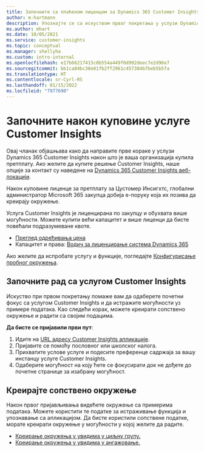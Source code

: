 ```yaml
---
title: Започните са плаћеном лиценцом за Dynamics 365 Customer Insights
author: m-hartmann
description: Упознајте се са искуством првог покретања у услузи Dynamics 365 Customer Insights и истражити њене могућности.
ms.author: mhart
ms.date: 10/05/2021
ms.service: customer-insights
ms.topic: conceptual
ms.manager: shellyha
ms.custom: intro-internal
ms.openlocfilehash: e17b66217415c0b554a449f0d992deec7e2d96e7
ms.sourcegitcommit: bb1ca84bc38e81fb2ff2961c457384b7beb5b5fa
ms.translationtype: HT
ms.contentlocale: sr-Cyrl-RS
ms.lasthandoff: 01/15/2022
ms.locfileid: "7977690"
---
```

# <a name="get-started-after-purchasing-customer-insights"></a>Започните након куповине услуге Customer Insights

Овај чланак објашњава како да направите прве кораке у услузи Dynamics 365 Customer Insights након што је ваша организација купила претплату. Ако желите да купите решење Customer Insights, наше опције за контакт су наведене на [Dynamics 365 Customer Insights веб-локацији](https://dynamics.microsoft.com/ai/customer-insights/). 

Након куповине лиценце за претплату за Цустомер Инсигхтс, глобални администратор Microsoft 365 закупца добија е-поруку која их позива да креирају окружење. 

Услуга Customer Insights је лиценцирана по закупцу и обухвата више могућности. Можете купити већи капацитет и више лиценци да бисте повећали подразумеване квоте. 
- [Преглед одређивања цена](https://dynamics.microsoft.com/ai/customer-insights/pricing/)
- Капацитет и права: [Водич за лиценцирање система Dynamics 365](https://go.microsoft.com/fwlink/?LinkId=866544)

Ако желите да испробате услугу и функције, погледајте [Конфигурисање пробног окружења](trial-signup.md).

## <a name="start-with-customer-insights"></a>Започните рад са услугом Customer Insights

Искуство при првом покретању помаже вам да одаберете почетни фокус са услугом Customer Insights и да истражите могућности уз примере података. Као следећи корак, можете креирати сопствено окружење и радити са својим подацима.

**Да бисте се пријавили први пут**:

1. Идите на [URL адресу Customer Insights апликације](https://home.ci.ai.dynamics.com).
1. Пријавите се помоћу пословног или школског налога. 
1. Прихватите услове услуге и подесите преференце садржаја за вашу инстанцу услуге Customer Insights.
1. Одаберите могућност на коју ћете се фокусирати док не дођете до почетне странице за изабрану могућност.

## <a name="create-your-own-environment"></a>Креирајте сопствено окружење

Након првог пријављивања видећете окружење са примерима података. Можете користити те податке за истраживање функција и упознавање са апликацијом. Да бисте користили сопствене податке, морате креирати окружење у могућности у којој желите да радите.

- [Креирање окружења у увидима у циљну групу.](audience-insights/get-started-paid.md)
- [Креирање окружења у увидима у ангажовање.](engagement-insights/create-new-environment.md) 



